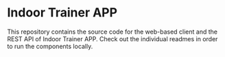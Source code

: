 # Indoor Trainer APP

This repository contains the source code for the web-based client and the REST API of Indoor Trainer APP. Check out the 
individual readmes in order to run the components locally.